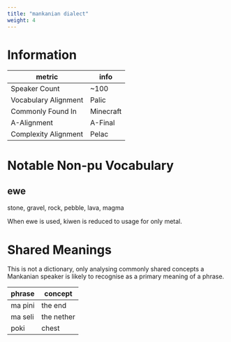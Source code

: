 ```yaml
---
title: "mankanian dialect"
weight: 4
---
```


# Information

| metric | info |
| ------ | ---- |
| Speaker Count | ~100 |
| Vocabulary Alignment | Palic |
| Commonly Found In | Minecraft |
| A-Alignment | A-Final |
| Complexity Alignment | Pelac |

# Notable Non-pu Vocabulary

## ewe

stone, gravel, rock, pebble, lava, magma

When ewe is used, kiwen is reduced to usage for only metal.

# Shared Meanings

This is not a dictionary, only analysing commonly shared concepts a Mankanian speaker is likely to recognise as a primary meaning of a phrase.

| phrase | concept |
| ------ | ------- |
| ma pini | the end |
| ma seli | the nether |
| poki | chest |